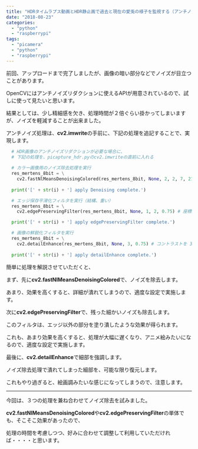 ```yaml
---
title: "HDRタイムラプス動画とHDR静止画で過去と現在の愛兎の様子を監視する（アンチノイズ） #RaspberryPi #PiCamera #Python #rclone"
date: "2018-08-23"
categories: 
  - "python"
  - "raspberrypi"
tags: 
  - "picamera"
  - "python"
  - "raspberrypi"
---
```


前回、アップロードまで完了しましたが、画像の暗い部分などでノイズが目立つことがあります。

OpenCVにはアンチノイズリダクションに使えるAPIが用意されているので、試しに使って見たいと思います。

結果としては、少し精細感を欠き、処理時間が２倍ぐらい掛かってしまいますが、ノイズを軽減することが出来ました。

アンチノイズ処理は、**cv2.imwrite**の手前に、下記の処理を追記することで、実現します。

```py
  # HDR画像のアンチノイズリダクションが必要な場合に、
  # 下記の処理を、picapture_hdr.pyのcv2.imwriteの直前に入れる
  
  # カラー画像用のノイズ除去処理を実行
  res_mertens_8bit = \
    cv2.fastNlMeansDenoisingColored(res_mertens_8bit, None, 2, 2, 7, 21) # 輝度を2、色を2、重みは7、加重平均は21で指定
  
  print('[' + str(i) + '] apply Denoising complete.')

  # エッジ保存平滑化フィルタを実行（結構、重い）
  res_mertens_8bit = \
    cv2.edgePreservingFilter(res_mertens_8bit, None, 1, 2, 0.75) # 座標空間を 2(0〜200)、色範囲を 0.75(0～1)で指定

  print('[' + str(i) + '] apply edgePreservingFilter complete.')

  # 画像の鮮鋭化フィルタを実行
  res_mertens_8bit = \
    cv2.detailEnhance(res_mertens_8bit, None, 3, 0.75) # コントラストを 3(0〜200)、エッジを 0.75(0～1)で指定
  
  print('[' + str(i) + '] apply detailEnhance complete.')
```

簡単に処理を解説させていただくと、

まず、先に**cv2.fastNlMeansDenoisingColored**で、ノイズを除去します。

あまり、効果を高くすると、詳細が潰れてしまうので、適度な設定で実施します。

次に**cv2.edgePreservingFilter**で、残った細かいノイズも除去します。

このフィルタは、エッジ以外の部分を塗り潰したような効果が得られます。

これも、あまり効果を高くすると、処理が大幅に遅くなり、アニメ絵みたいになるので、適度な設定で実施します。

最後に、**cv2.detailEnhance**で細部を強調します。

ノイズ除去処理で潰れてしまった細部を、可能な限り復元します。

これもやり過ぎると、絵画調みたいな感じになってしまうので、注意します。

* * *

今回は、３つの処理を兼ね合わせてノイズ除去を試みました。

**cv2.fastNlMeansDenoisingColored**や**cv2.edgePreservingFilter**の単体でも、そこそこ効果があったので、

処理の時間を考慮しつつ、好みに合わせて調整して利用していただければ・・・・と思います。
